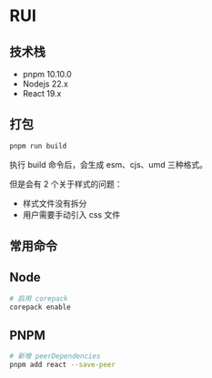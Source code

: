 # RUI

## 技术栈

- pnpm 10.10.0
- Nodejs 22.x
- React 19.x

## 打包

```sh
pnpm run build
```

执行 build 命令后，会生成 esm、cjs、umd 三种格式。

但是会有 2 个关于样式的问题：

- 样式文件没有拆分
- 用户需要手动引入 css 文件

## 常用命令

## Node
```sh
# 启用 corepack
corepack enable
```

## PNPM
```sh
# 新增 peerDependencies
pnpm add react --save-peer
```